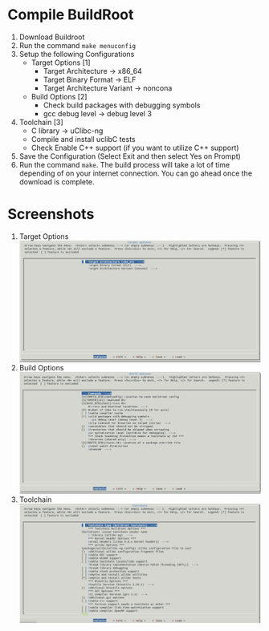 # Compile BuildRoot

1. Download Buildroot
2. Run the command ```make menuconfig```
3. Setup the following Configurations
    * Target Options [1]
        * Target Architecture -> x86_64
        * Target Binary Format -> ELF
        * Target Architecture Variant -> noncona
    * Build Options [2]
        * Check build packages with debugging symbols
        * gcc debug level -> debug level 3
 3. Toolchain [3]
     * C library -> uClibc-ng
     * Compile and install uclibC tests
     * Check Enable C++ support (if you want to utilize C++ support)
4. Save the Configuration (Select Exit and then select Yes on Prompt)
5. Run the command ```make```. The build process will take a lot of time depending of on your internet connection. You can go ahead once the download is complete.

# Screenshots
1. Target Options ![picture](https://github.com/nasirky/Hiwi/blob/master/Resources/Target%20Options.jpg)
2. Build Options ![picture](https://github.com/nasirky/Hiwi/blob/master/Resources/Build%20Options.jpg)
3. Toolchain ![picture](https://github.com/nasirky/Hiwi/blob/master/Resources/Toolchain.jpg)
